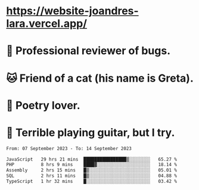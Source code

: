 # https://website-joandres-lara.vercel.app/
# 🐛 Professional reviewer of bugs.
# 🐱 Friend of a cat (his name is Greta).
# 📜 Poetry lover.
# 🎸 Terrible playing guitar, but I try.

<!--START_SECTION:waka-->

```txt
From: 07 September 2023 - To: 14 September 2023

JavaScript   29 hrs 21 mins  ████████████████▒░░░░░░░░   65.27 %
PHP          8 hrs 9 mins    ████▓░░░░░░░░░░░░░░░░░░░░   18.14 %
Assembly     2 hrs 15 mins   █▒░░░░░░░░░░░░░░░░░░░░░░░   05.01 %
SQL          2 hrs 11 mins   █▒░░░░░░░░░░░░░░░░░░░░░░░   04.88 %
TypeScript   1 hr 32 mins    █░░░░░░░░░░░░░░░░░░░░░░░░   03.42 %
```

<!--END_SECTION:waka-->

